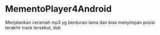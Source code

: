 # MementoPlayer4Android
Menjalankan ceramah mp3 yg berdurasi lama dan bisa menyimpan posisi terakhir track tersebut, dsb
